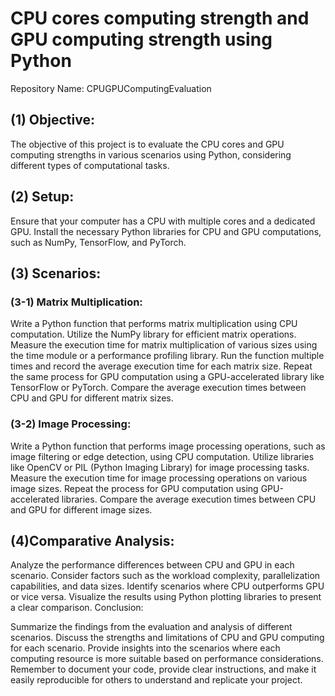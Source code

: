 # CPU cores computing strength and GPU computing strength using Python
Repository Name: CPUGPUComputingEvaluation
## (1) Objective:
The objective of this project is to evaluate the CPU cores and GPU computing strengths in various scenarios using Python, considering different types of computational tasks.

## (2) Setup:

Ensure that your computer has a CPU with multiple cores and a dedicated GPU.
Install the necessary Python libraries for CPU and GPU computations, such as NumPy, TensorFlow, and PyTorch.
## (3) Scenarios:
### (3-1) Matrix Multiplication:
Write a Python function that performs matrix multiplication using CPU computation.
Utilize the NumPy library for efficient matrix operations.
Measure the execution time for matrix multiplication of various sizes using the time module or a performance profiling library.
Run the function multiple times and record the average execution time for each matrix size.
Repeat the same process for GPU computation using a GPU-accelerated library like TensorFlow or PyTorch.
Compare the average execution times between CPU and GPU for different matrix sizes.
### (3-2) Image Processing:

Write a Python function that performs image processing operations, such as image filtering or edge detection, using CPU computation.
Utilize libraries like OpenCV or PIL (Python Imaging Library) for image processing tasks.
Measure the execution time for image processing operations on various image sizes.
Repeat the process for GPU computation using GPU-accelerated libraries.
Compare the average execution times between CPU and GPU for different image sizes.

## (4)Comparative Analysis:

Analyze the performance differences between CPU and GPU in each scenario.
Consider factors such as the workload complexity, parallelization capabilities, and data sizes.
Identify scenarios where CPU outperforms GPU or vice versa.
Visualize the results using Python plotting libraries to present a clear comparison.
Conclusion:

Summarize the findings from the evaluation and analysis of different scenarios.
Discuss the strengths and limitations of CPU and GPU computing for each scenario.
Provide insights into the scenarios where each computing resource is more suitable based on performance considerations.
Remember to document your code, provide clear instructions, and make it easily reproducible for others to understand and replicate your project.
